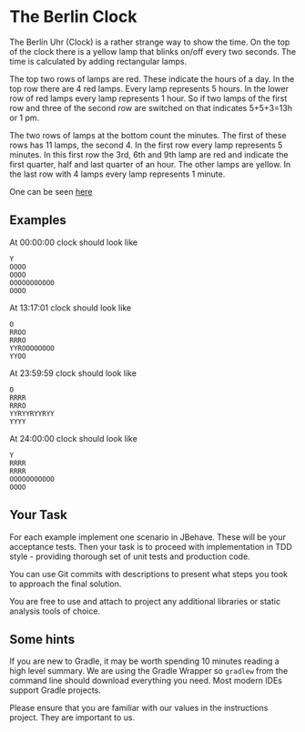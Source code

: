 # The Berlin Clock

The Berlin Uhr (Clock) is a rather strange way to show the time. On the top of the clock there is a yellow lamp that
blinks on/off every two seconds. The time is calculated by adding rectangular lamps.
 
The top two rows of lamps are red. These indicate the hours of a day. In the top row there are 4 red lamps. Every lamp
represents 5 hours. In the lower row of red lamps every lamp represents 1 hour. So if two lamps of the first row and
three of the second row are switched on that indicates 5+5+3=13h or 1 pm.
 
The two rows of lamps at the bottom count the minutes. The first of these rows has 11 lamps, the second 4. In the
first row every lamp represents 5 minutes. In this first row the 3rd, 6th and 9th lamp are red and indicate the first
quarter, half and last quarter of an hour. The other lamps are yellow. In the last row with 4 lamps every lamp
represents 1 minute.

One can be seen [here](https://en.wikipedia.org/wiki/Mengenlehreuhr#/media/File:Mengenlehreuhr.jpg)

## Examples

At 00:00:00 clock should look like
```
Y
OOOO
OOOO
OOOOOOOOOOO
OOOO
```

At 13:17:01 clock should look like
```
O
RROO
RRRO
YYROOOOOOOO
YYOO
```

At 23:59:59 clock should look like
```
O
RRRR
RRRO
YYRYYRYYRYY
YYYY
```

At 24:00:00 clock should look like
```
Y
RRRR
RRRR
OOOOOOOOOOO
OOOO
```

## Your Task

For each example implement one scenario in JBehave. These will be your acceptance tests.
Then your task is to proceed with implementation in TDD style - providing thorough set of unit tests and production code.

You can use Git commits with descriptions to present what steps you took to approach the final solution.

You are free to use and attach to project any additional libraries or static analysis tools of choice.

## Some hints
If you are new to Gradle, it may be worth spending 10 minutes reading a high level summary.  We are using the Gradle
Wrapper so `gradlew` from the command line should download everything you need.  Most modern IDEs support Gradle
 projects.

Please ensure that you are familiar with our values in the instructions project. They are important to us.